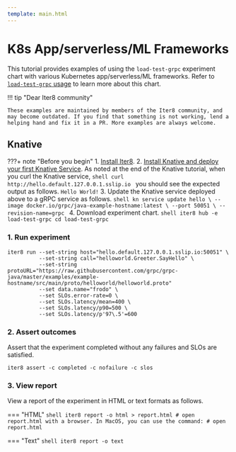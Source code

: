 ```yaml
---
template: main.html
---
```


# K8s App/serverless/ML Frameworks

This tutorial provides examples of using the `load-test-grpc` experiment chart with various Kubernetes app/serverless/ML frameworks. Refer to [`load-test-grpc` usage](usage.md) to learn more about this chart.

!!! tip "Dear Iter8 community" 

    These examples are maintained by members of the Iter8 community, and may become outdated. If you find that something is not working, lend a helping hand and fix it in a PR. More examples are always welcome.

## Knative

???+ note "Before you begin"
    1. [Install Iter8](../../getting-started/install.md).
    2. [Install Knative and deploy your first Knative Service](https://knative.dev/docs/getting-started/first-service/). As noted at the end of the Knative tutorial, when you curl the Knative service,
    ```shell
    curl http://hello.default.127.0.0.1.sslip.io
    ```
    you should see the expected output as follows.
    ```
    Hello World!
    ```
    3. Update the Knative service deployed above to a gRPC service as follows.
    ```shell
    kn service update hello \
    --image docker.io/grpc/java-example-hostname:latest \
    --port 50051 \
    --revision-name=grpc
    ```
    4. Download experiment chart.
    ```shell
    iter8 hub -e load-test-grpc
    cd load-test-grpc
    ```

### 1. Run experiment
```shell
iter8 run --set-string host="hello.default.127.0.0.1.sslip.io:50051" \
          --set-string call="helloworld.Greeter.SayHello" \
          --set-string protoURL="https://raw.githubusercontent.com/grpc/grpc-java/master/examples/example-hostname/src/main/proto/helloworld/helloworld.proto"
          --set data.name="frodo" \
          --set SLOs.error-rate=0 \
          --set SLOs.latency/mean=400 \
          --set SLOs.latency/p90=500 \
          --set SLOs.latency/p'97\.5'=600
```

### 2. Assert outcomes
Assert that the experiment completed without any failures and SLOs are satisfied.

```shell
iter8 assert -c completed -c nofailure -c slos
```

### 3. View report
View a report of the experiment in HTML or text formats as follows.

=== "HTML"
    ```shell
    iter8 report -o html > report.html
    # open report.html with a browser. In MacOS, you can use the command:
    # open report.html
    ```

=== "Text"
    ```shell
    iter8 report -o text
    ```
